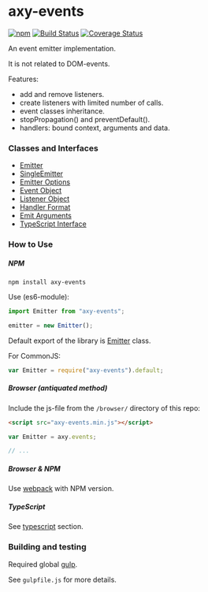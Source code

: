 # axy-events

[![npm](https://img.shields.io/npm/v/axy-events.svg)](axy-events)
[![Build Status](https://travis-ci.org/axyjs/axy-events.svg?branch=master)](https://travis-ci.org/axyjs/axy-events)
[![Coverage Status](https://coveralls.io/repos/axyjs/axy-events/badge.svg?branch=master&service=github)](https://coveralls.io/github/axyjs/axy-events?branch=master)

An event emitter implementation.

It is not related to DOM-events.

Features:

* add and remove listeners.
* create listeners with limited number of calls.
* event classes inheritance.
* stopPropagation() and preventDefault().
* handlers: bound context, arguments and data.

### Classes and Interfaces

* [Emitter](doc/Emitter.md)
* [SingleEmitter](doc/SingleEmitter.md)
* [Emitter Options](doc/options.md)
* [Event Object](doc/Event.md)
* [Listener Object](doc/Listener.md)
* [Handler Format](doc/handler.md)
* [Emit Arguments](doc/emit.md)
* [TypeScript Interface](doc/typescript.md)

### How to Use

##### NPM

```
npm install axy-events
```

Use (es6-module):

```javascript
import Emitter from "axy-events";

emitter = new Emitter();
```

Default export of the library is [Emitter](doc/Emitter.md) class.

For CommonJS:

```javascript
var Emitter = require("axy-events").default;
```

##### Browser (antiquated method)

Include the js-file from the `/browser/` directory of this repo:

```html
<script src="axy-events.min.js"></script>
```

```javascript
var Emitter = axy.events;

// ...
```

##### Browser & NPM

Use [webpack](https://webpack.github.io) with NPM version.

##### TypeScript

See [typescript](doc/typescript.md) section.

### Building and testing

Required global [gulp](http://gulpjs.com/).

See `gulpfile.js` for more details.
